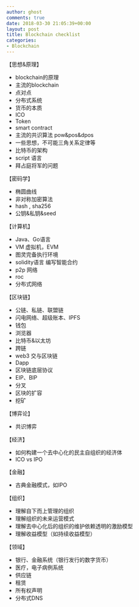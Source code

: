 ```yaml
---
author: ghost
comments: true
date: 2018-03-30 21:05:39+00:00
layout: post
title: Blockchain checklist
categories:
- Blockchain
---
```


【思想&原理】
* blockchain的原理
* 主流的blockchain
* 点对点
* 分布式系统
* 货币的本质
* ICO
* Token
* smart contract
* 主流的共识算法 pow&pos&dpos
* 一些思想，不可能三角关系定律等
* 比特币的架构
* script 语言
* 拜占庭将军的问题

【密码学】
* 椭圆曲线
* 非对称加密算法
* hash , sha256
* 公钥&私钥&seed

【计算机】
* ​Java、Go语言
* VM 虚拟机，EVM
* 图灵完备执行环境
* solidity语言 编写智能合约
* p2p 网络
* roc
* 分布式网络


【区块链】
* 公链、私链、联盟链
* 闪电网络、超级账本、IPFS
* ​钱包
* 浏览器
* 比特币&以太坊
* 跨链
* web3  交与区块链
* Dapp
* 区块链底层协议
* EIP、BIP
* 分叉
* 区块的扩容
* 挖矿

【博弈论】
* ​共识博弈

【经济】
* ​如何构建一个去中心化的民主自组织的经济体
* ICO vs IPO

【金融】
* ​古典金融模式，如IPO

【组织】
* ​理解自下而上管理的组织
* 理解组织的未来运营模式
* 理解去中心化后的组织的维护依赖透明的激励模型
* 理解收益模型（如持续收益模型）

【领域】
* 银行、金融系统（银行发行的数字货币）
* ​医疗，电子病例系统
* 供应链
* 租赁
* 所有权声明
* 分布式DNS
